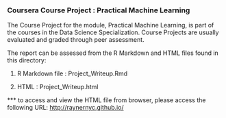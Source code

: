 ### Coursera Course Project : Practical Machine Learning

The Course Project for the module, Practical Machine Learning, is part of the courses in the Data Science Specialization. 
Course Projects are usually evaluated and graded through peer assessment.

The report can be assessed from the R Markdown and HTML files found in this directory:

1. R Markdown file  : Project_Writeup.Rmd

2. HTML             : Project_Writeup.html

*** to access and view the HTML file from browser, please access the following URL:
http://raynernyc.github.io/




